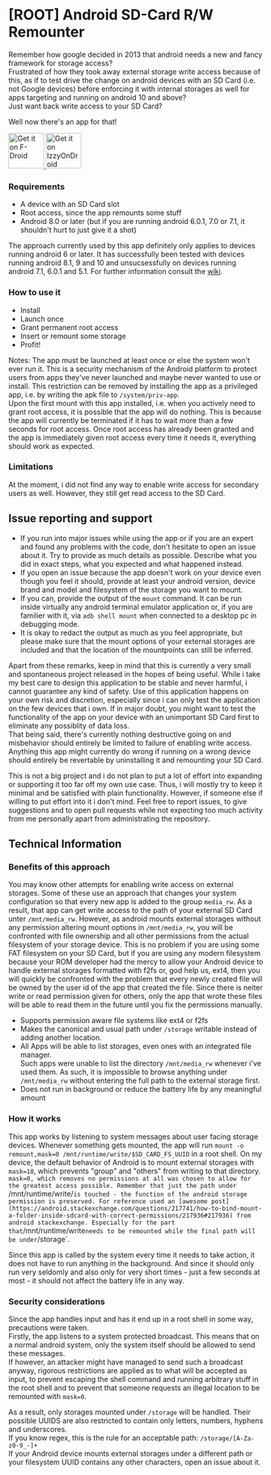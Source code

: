 # [ROOT] Android SD-Card R/W Remounter
Remember how google decided in 2013 that android needs a new and fancy framework for storage access?  
Frustrated of how they took away external storage write access because of this, as if to test drive the change on android devices with an SD Card (i.e. not Google devices) before enforcing it with internal storages as well for apps targeting and running on android 10 and above?  
Just want back write access to your SD Card?  

Well now there's an app for that!

<a href="https://f-droid.org/app/com.gitlab.giwiniswut.rwremount">
 <img src="https://fdroid.gitlab.io/artwork/badge/get-it-on.png"
      alt="Get it on F-Droid"
      height="70">
</a>
<a href="https://apt.izzysoft.de/fdroid/index/apk/com.gitlab.giwiniswut.rwremount">
 <img src="https://gitlab.com/IzzyOnDroid/repo/-/raw/master/assets/IzzyOnDroid.png"
      alt="Get it on IzzyOnDroid"
      height="70">
</a>

### Requirements
- A device with an SD Card slot
- Root access, since the app remounts some stuff
- Android 8.0 or later (but if you are running android 6.0.1, 7.0 or 7.1, it shouldn't hurt to just give it a shot)

The approach currently used by this app definitely only applies to devices running android 6 or later.
It has successfully been tested with devices running android 8.1, 9 and 10 and unsucsessfully on devices running android 7.1, 6.0.1 and 5.1.
For further information consult the [wiki](https://github.com/SebiderSushi/android-media-rw-remounter/wiki).


### How to use it
- Install
- Launch once
- Grant permanent root access
- Insert or remount some storage
- Profit!

Notes:
The app must be launched at least once or else the system won't ever run it. This is a security mechanism of the Android platform to protect users from apps they've never launched and maybe never wanted to use or install.
This restriction can be removed by installing the app as a privileged app, i.e. by writing the apk file to `/system/priv-app`.  
Upon the first mount with this app installed, i.e. when you actively need to grant root access, it is possible that the app will do nothing.
This is because the app will currently be terminated if it has to wait more than a few seconds for root access. Once root access has already been granted and the app is immediately given root access every time it needs it, everything should work as expected.

### Limitations
At the moment, i did not find any way to enable write access for secondary users as well. However, they still get read access to the SD Card.

## Issue reporting and support
- If you run into major issues while using the app or if you are an expert and found any problems with the code, don't hesitate to open an issue about it. Try to provide as much details as possible. Describe what you did in exact steps, what you expected and what happened instead.
- If you open an issue because the app doesn't work on your device even though you feel it should, provide at least your android version, device brand and model and filesystem of the storage you want to mount.
- If you can, provide the output of the `mount` command. It can be run inside virtually any android terminal emulator application or, if you are familier with it, via `adb shell mount` when connected to a desktop pc in debugging mode.
- It is okay to redact the output as much as you feel appropriate, but please make sure that the mount options of your external storages are included and that the location of the mountpoints can still be inferred.

Apart from these remarks, keep in mind that this is currently a very small and spontaneous project released in the hopes of being useful. While i take my best care to design this application to be stable and never harmful, i cannot guarantee any kind of safety. Use of this application happens on your own risk and discretion, especially since i can only test the application on the few devices that i own. If in major doubt, you might want to test the functionality of the app on your device with an unimportant SD Card first to eliminate any possiblity of data loss.  
That being said, there's currently nothing destructive going on and misbehavior should entirely be limited to failure of enabling write access. Anything this app might currently do wrong if running on a wrong device should entirely be revertable by uninstalling it and remounting your SD Card.

This is not a big project and i do not plan to put a lot of effort into expanding or supporting it too far off my own use case. Thus, i will mostly try to keep it minimal and be satisfied with plain functionality. However, if someone else if willing to put effort into it i don't mind. Feel free to report issues, to give suggestions and to open pull requests while not expecting too much activity from me personally apart from administrating the repository.

## Technical Information
### Benefits of this approach
You may know other attempts for enabling write access on external storages. Some of these use an approach that changes your system configuration so that every new app is added to the group `media_rw`. As a result, that app can get write access to the path of your external SD Card unter `/mnt/media_rw`.
However, as android mounts external storages without any permission altering mount options in `/mnt/media_rw`, you will be confronted with file ownership and all other permissions from the actual filesystem of your storage device.
This is no problem if you are using some FAT filesystem on your SD Card, but if you are using any modern filesystem because your ROM developer had the mercy to allow your Android device to handle external storages formatted with f2fs or, god help us, ext4, then you will quickly be confronted with the problem that every newly created file will be owned by the user id of the app that created the file. Since there is neiter write or read permission given for others, only the app that wrote these files will be able to read them in the future until you fix the permissions manually.
- Supports permission aware file systems like ext4 or f2fs
- Makes the canonical and usual path under `/storage` writable instead of adding another location.
- All Apps will be able to list storages, even ones with an integrated file manager.  
Such apps were unable to list the directory `/mnt/media_rw` whenever i've used them. As such, it is impossible to browse anything under `/mnt/media_rw` without entering the full path to the external storage first.
- Does not run in background or reduce the battery life by any meaningful amount

### How it works
This app works by listening to system messages about user facing storage devices. Whenever something gets mounted, the app will run `mount -o remount,mask=0 /mnt/runtime/write/$SD_CARD_FS_UUID` in a root shell.
On my device, the default behavior of Android is to mount external storages with `mask=18`, which prevents "group" and "others" from writing to that directory. `mask=0, which removes no permissions at all was chosen to allow for the greatest access possible. Remember that just the path under `/mnt/runtime/write/` is touched - the function of the android storage permission is preserved.
For reference used an [awesome post](https://android.stackexchange.com/questions/217741/how-to-bind-mount-a-folder-inside-sdcard-with-correct-permissions/217936#217936) from android stackexchange.
Especially for the part that `/mnt/runtime/write` needs to be remounted while the final path will be under `/storage`.

Since this app is called by the system every time it needs to take action, it does not have to run anything in the background. And since it should only run very seldomly and also only for very short times - just a few seconds at most - it should not affect the battery life in any way.

### Security considerations
Since the app handles input and has it end up in a root shell in some way, precautions were taken.  
Firstly, the app listens to a system protected broadcast. This means that on a normal android system, only the system itself should be allowed to send these messages.  
If however, an attacker might have managed to send such a broadcast anyway, rigorous restrictions are applied as to what will be accepted as input, to prevent escaping the shell command and running arbitrary stuff in the root shell and to prevent that someone requests an illegal location to be remounted with `mask=0`.

As a result, only storages mounted under `/storage` will be handled. Their possible UUIDS are also restricted to contain only letters, numbers, hyphens and underscores.  
If you know regex, this is the rule for an acceptable path: `/storage/[A-Za-z0-9_-]+`  
If your Android device mounts external storages under a different path or your filesystem UUID contains any other characters, open an issue about it.
